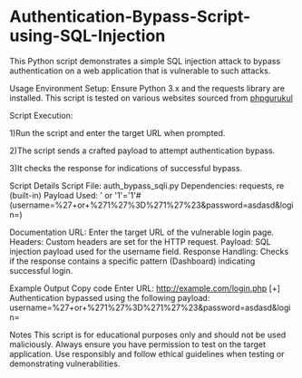 # Authentication-Bypass-Script-using-SQL-Injection
This Python script demonstrates a simple SQL injection attack to bypass authentication on a web application that is vulnerable to such attacks.


Usage
Environment Setup: Ensure Python 3.x and the requests library are installed. This script is tested on various websites sourced from [phpgurukul](https://phpgurukul.com/)

Script Execution:

1)Run the script and enter the target URL when prompted.

2)The script sends a crafted payload to attempt authentication bypass.

3)It checks the response for indications of successful bypass.


Script Details
Script File: auth_bypass_sqli.py
Dependencies: requests, re (built-in)
Payload Used: ' or '1'='1'# (username=%27+or+%271%27%3D%271%27%23&password=asdasd&login=)

Documentation
URL: Enter the target URL of the vulnerable login page.
Headers: Custom headers are set for the HTTP request.
Payload: SQL injection payload used for the username field.
Response Handling: Checks if the response contains a specific pattern (Dashboard) indicating successful login.


Example Output
Copy code
Enter URL: http://example.com/login.php
[+] Authentication bypassed using the following payload: username=%27+or+%271%27%3D%271%27%23&password=asdasd&login=


Notes
This script is for educational purposes only and should not be used maliciously.
Always ensure you have permission to test on the target application.
Use responsibly and follow ethical guidelines when testing or demonstrating vulnerabilities.
